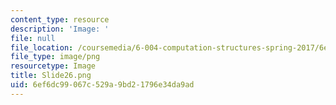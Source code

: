 ```yaml
---
content_type: resource
description: 'Image: '
file: null
file_location: /coursemedia/6-004-computation-structures-spring-2017/6ef6dc99067c529a9bd21796e34da9ad_Slide26.png
file_type: image/png
resourcetype: Image
title: Slide26.png
uid: 6ef6dc99-067c-529a-9bd2-1796e34da9ad
---
```

